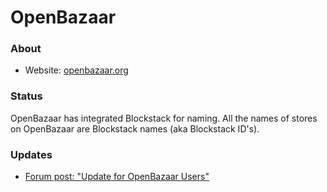 # OpenBazaar

### About

- Website: [openbazaar.org](https://openbazaar.org/)

### Status

OpenBazaar has integrated Blockstack for naming. All the names of stores on OpenBazaar are Blockstack names (aka Blockstack ID's).

### Updates

- [Forum post: "Update for OpenBazaar Users"](https://forum.blockstack.org/t/update-for-openbazaar-users/688)
